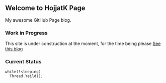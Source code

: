 ## Welcome to HojjatK Page
My awesome GitHub Page blog.

### Work in Progress
This site is under construction at the moment, for the time being please [See this blog](https://hojjatk.com)

### Current Status
```
while(!sleeping)
  Thread.Yeild();
```
